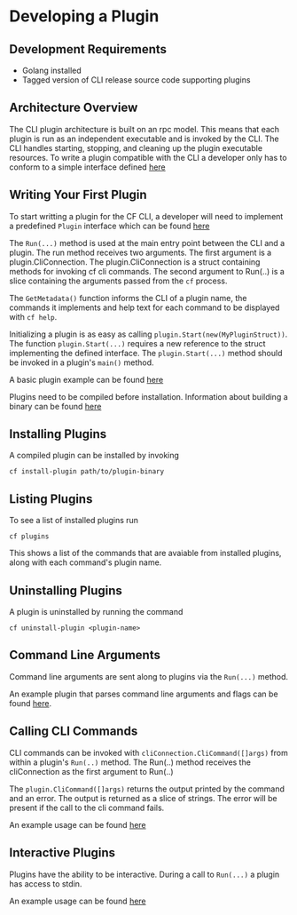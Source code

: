 # Developing a Plugin

## Development Requirements

  - Golang installed
  - Tagged version of CLI release source code supporting plugins

## Architecture Overview

  The CLI plugin architecture is built on an rpc model. This means that each plugin
  is run as an independent executable and is invoked by the CLI. The CLI
  handles starting, stopping, and cleaning up the plugin executable resources.
  To write a plugin compatible with the CLI a developer only has to conform to
  a simple interface defined [here](github.com/cloudfoundry/cli/plugin/plugin.go)

## Writing Your First Plugin

  To start writting a plugin for the CF CLI, a developer will need to implement
  a predefined `Plugin` interface which can be found [here](github.com/cloudfoundry/cli/plugin/plugin.go)

  The `Run(...)` method is used at the main entry point between the CLI
  and a plugin. The run method receives two arguments. The first argument is
  a plugin.CliConnection. The plugin.CliConnection is a struct containing methods 
  for invoking cf cli commands. The second argument to Run(..) is a slice 
  containing the arguments passed from the `cf` process.

  The `GetMetadata()` function informs the CLI of a plugin name, the
  commands it implements and help text for each command to be displayed with
  `cf help`.

  Initializing a plugin is as easy as calling 
  `plugin.Start(new(MyPluginStruct))`. The function `plugin.Start(...)`
  requires a new reference to the struct implementing the defined interface.
  The `plugin.Start(...)` method should be invoked in a plugin's `main()`
  method.

  A basic plugin example can be found [here](github.com/cloudfoundry/plugin_examples/basic_plugin.go)

  Plugins need to be compiled before installation. Information about
  building a binary can be found [here](https://www.google.com/search?q=how%20to%20compile%20golang)

## Installing Plugins

  A compiled plugin can be installed by invoking

  `cf install-plugin path/to/plugin-binary`

## Listing Plugins

  To see a list of installed plugins run

  `cf plugins`

  This shows a list of the commands that are avaiable from installed plugins,
  along with each command's plugin name.

## Uninstalling Plugins

  A plugin is uninstalled by running the command

  `cf uninstall-plugin <plugin-name>`

## Command Line Arguments

  Command line arguments are sent along to plugins via the `Run(...)` method.

  An example plugin that parses command line arguments and flags can be
  found [here](github.com/cloudfoundry/plugin_examples/echo.go).

## Calling CLI Commands

  CLI commands can be invoked with `cliConnection.CliCommand([]args)` from
  within a plugin's `Run(..)` method. The Run(..) method receives the 
  cliConnection as the first argument to Run(..)

  The `plugin.CliCommand([]args)` returns the output printed by the command
  and an error. The output is returned as a slice of strings. The error
  will be present if the call to the cli command fails.

  An example usage can be found [here](github.com/cloudfoundry/plugin_examples/call_cli_cmd/main/call_cli_cmd.go)

## Interactive Plugins

  Plugins have the ability to be interactive. During a call to `Run(...)` a
  plugin has access to stdin.

  An example usage can be found [here](github.com/cloudfoundry/plugin_examples/interactive.go)
